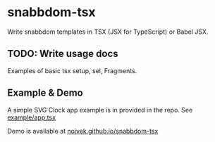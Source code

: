 # snabbdom-tsx

Write snabbdom templates in TSX (JSX for TypeScript) or Babel JSX.

## TODO: Write usage docs

Examples of basic tsx setup, sel, Fragments.

## Example & Demo

A simple SVG Clock app example is in provided in the repo. See [example/app.tsx](example/app.tsx)

Demo is available at [nojvek.github.io/snabbdom-tsx](https://nojvek.github.io/snabbdom-tsx)

